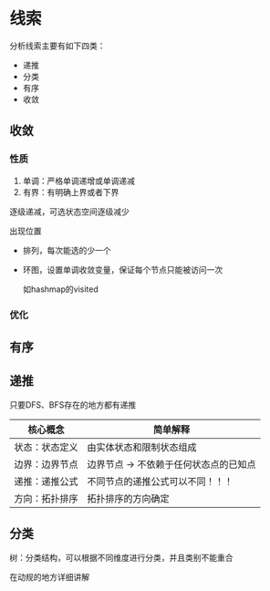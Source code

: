 # 线索



分析线索主要有如下四类：

- 递推
- 分类
- 有序
- 收敛



## 收敛

### 性质

1. 单调：严格单调递增或单调递减
2. 有界：有明确上界或者下界



逐级递减，可选状态空间逐级减少

出现位置

- 排列，每次能选的少一个

- 环图，设置单调收敛变量，保证每个节点只能被访问一次

  如hashmap的visited

### 优化





## 有序





## 递推

只要DFS、BFS存在的地方都有递推

| 核心概念       | 简单解释                              |
| -------------- | ------------------------------------- |
| 状态：状态定义 | 由实体状态和限制状态组成              |
| 边界：边界节点 | 边界节点 → 不依赖于任何状态点的已知点 |
| 递推：递推公式 | 不同节点的递推公式可以不同！！！      |
| 方向：拓扑排序 | 拓扑排序的方向确定                    |





## 分类

树：分类结构，可以根据不同维度进行分类，并且类别不能重合



在动规的地方详细讲解